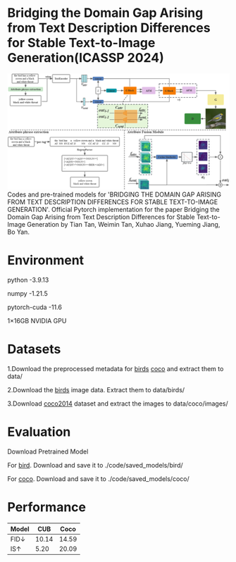 # Bridging the Domain Gap Arising from Text Description Differences for Stable Text-to-Image Generation(ICASSP 2024)
![模型图](/image.png)
Codes and pre-trained models for 'BRIDGING THE DOMAIN GAP ARISING FROM TEXT DESCRIPTION DIFFERENCES FOR STABLE TEXT-TO-IMAGE GENERATION'.
Official Pytorch implementation for the paper Bridging the Domain Gap Arising from Text Description Differences for Stable Text-to-Image Generation by Tian Tan, Weimin Tan, Xuhao Jiang, Yueming Jiang, Bo Yan.

# Environment
python        -3.9.13

numpy         -1.21.5

pytorch-cuda  -11.6

1×16GB NVIDIA GPU

# Datasets
1.Download the preprocessed metadata for [birds](https://drive.google.com/file/d/1I6ybkR7L64K8hZOraEZDuHh0cCJw5OUj/view?usp=sharing) [coco](https://drive.google.com/file/d/15Fw-gErCEArOFykW3YTnLKpRcPgI_3AB/view?usp=sharing) and extract them to data/

2.Download the [birds](http://www.vision.caltech.edu/visipedia/CUB-200-2011.html) image data. Extract them to data/birds/

3.Download [coco2014](http://cocodataset.org/#download) dataset and extract the images to data/coco/images/

# Evaluation
Download Pretrained Model

For [bird](https://drive.google.com/file/d/1MtIzH7S41m4qnj8wbQl6K2C5B8eCBCOp/view?usp=drive_link). Download and save it to ./code/saved_models/bird/

For [coco](https://drive.google.com/file/d/1dszvfAsCvWiyHrD0cv_Pdlh_07p-UaWS/view?usp=drive_link). Download and save it to ./code/saved_models/coco/

# Performance
|Model|CUB|Coco|
|---|---|---|
|FID↓|10.14|14.59|
|IS↑|5.20|20.09|
